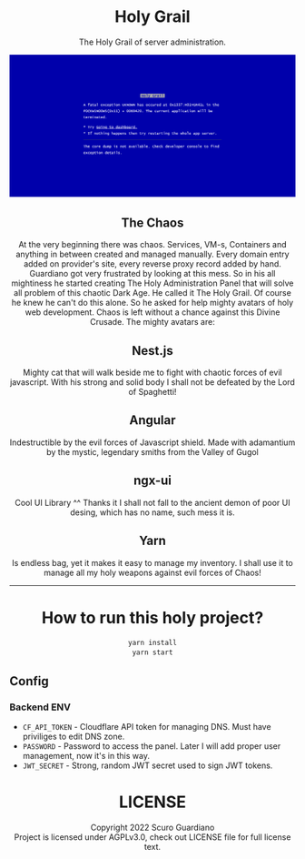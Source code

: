 <h1 align="center">Holy Grail</h1>

<p align="center">The Holy Grail of server administration.</p>

<p align="center"><img src="screens/exception.png" /></p>

<h2 align="center">The Chaos</h2>
<p align="center">At the very beginning there was chaos. Services, VM-s, Containers and anything in between created and managed manually. Every domain entry added on provider's site, every reverse proxy record added by hand. Guardiano got very frustrated by looking at this mess. So in his all mightiness he started creating The Holy Administration Panel that will solve all problem of this chaotic Dark Age. He called it The Holy Grail. Of course he knew he can't do this alone. So he asked for help mighty avatars of holy web development. Chaos is left without a chance against this Divine Crusade. The mighty avatars are:</p>

<h2 align="center">Nest.js</h2>
<p align="center">Mighty cat that will walk beside me to fight with chaotic forces of evil javascript. With his strong and solid body I shall not be defeated by the Lord of Spaghetti!</p>

<h2 align="center">Angular</h2>
<p align="center">Indestructible by the evil forces of Javascript shield. Made with adamantium by the mystic, legendary smiths from the Valley of Gugol</p>

<h2 align="center">ngx-ui</h2>
<p align="center">Cool UI Library ^^ Thanks it I shall not fall to the ancient demon of poor UI desing, which has no name, such mess it is.</p>

<h2 align="center">Yarn</h2>
<p align="center">Is endless bag, yet it makes it easy to manage my inventory. I shall use it to manage all my holy weapons against evil forces of Chaos!</p>

---
<h1 align="center">How to run this holy project?</h1>

<center>

```sh
yarn install
yarn start
```

</center>

## Config
### Backend ENV
* `CF_API_TOKEN` - Cloudflare API token for managing DNS. Must have priviliges to edit DNS zone.
* `PASSWORD` - Password to access the panel. Later I will add proper user management, now it's in this way.
* `JWT_SECRET` - Strong, random JWT secret used to sign JWT tokens.

<h1 align="center">LICENSE</h1>
<p align="center">Copyright 2022 Scuro Guardiano<br/>
Project is licensed under AGPLv3.0, check out LICENSE file for full license text.</p>
